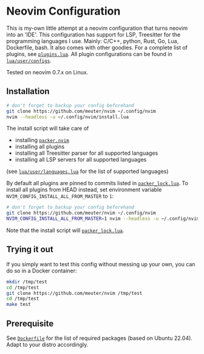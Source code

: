 # Neovim Configuration

This is my-own little attempt at a neovim configuration that turns neovim into an 'IDE'. 
This configuration has support for LSP, Treesitter for the programming languages I use. 
Mainly: C/C++, python, Rust, Go, Lua, Dockerfile, bash. It also comes with other goodies.
For a complete list of plugins, see [`plugins.lua`](lua/user/plugins.lua).
All plugin configurations can be found in [`lua/user/configs`](lua/user/configs).

Tested on neovim 0.7.x on Linux.

## Installation

```bash
# don't forget to backup your config beforehand
git clone https://github.com/meuter/nvim ~/.config/nvim 
nvim --headless -u ~/.config/nvim/install.lua
```

The install script will take care of
- installing [`packer.nvim`](https://github.com/wbthomason/packer.nvim)
- installing all plugins
- installing all Treesitter parser for all supported languages
- installing all LSP servers for all supported languages 

(see [`lua/user/languages.lua`](lua/user/languages.lua) for the list of supported languages)

By default all plugins are pinned to commits listed in [`packer_lock.lua`](lua/user/packer_lock.lua).
To install all plugins from HEAD instead, set environment variable `NVIM_CONFIG_INSTALL_ALL_FROM_MASTER` to `1`:

```bash
# don't forget to backup your config beforehand
git clone https://github.com/meuter/nvim ~/.config/nvim
NVIM_CONFIG_INSTALL_ALL_FROM_MASTER=1 nvim --headless -u ~/.config/nvim/install.lua
```

Note that the install script will [`packer_lock.lua`](lua/user/packer_lock.lua).

## Trying it out

If you simply want to test this config without messing up your own, you can do so in a Docker container:

```bash
mkdir /tmp/test
cd /tmp/test
git clone https://github.com/meuter/nvim /tmp/test
cd /tmp/test
make test
```

## Prerequisite

See [`Dockerfile`](Dockerfile) for the list of required packages (based on Ubuntu 22.04).
Adapt to your distro accordingly.



